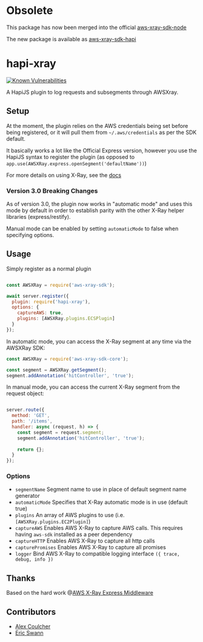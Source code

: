 # **Obsolete**
This package has now been merged into the official [aws-xray-sdk-node](https://github.com/aws/aws-xray-sdk-node/tree/master/sdk_contrib/hapi)

The new package is available as [aws-xray-sdk-hapi](https://www.npmjs.com/package/aws-xray-sdk-hapi)

# hapi-xray
[![Known Vulnerabilities](https://snyk.io/test/github/moonthug/hapi-xray/badge.svg?targetFile=package.json)](https://snyk.io/test/github/moonthug/hapi-xray?targetFile=package.json)

A HapiJS plugin to log requests and subsegments through AWSXray.

## Setup

At the moment, the plugin relies on the AWS credentials being set before being registered, or it will pull them from 
`~/.aws/credentials` as per the SDK default.

It basically works a lot like the Official Express version, however you use the HapiJS syntax to register the plugin (as
opposed to `app.use(AWSXRay.express.openSegment('defaultName'))`)

For more details on using X-Ray, see the [docs](https://docs.aws.amazon.com/xray-sdk-for-nodejs/latest/reference)

### Version 3.0 Breaking Changes
As of version 3.0, the plugin now works in "automatic mode" and uses this mode by default in order to establish parity 
with the other X-Ray helper libraries (express/restify).

Manual mode can be enabled by setting `automaticMode` to false when specifying options.

## Usage

Simply register as a normal plugin

```js

const AWSXRay = require('aws-xray-sdk');

await server.register({
  plugin: require('hapi-xray'),
  options: {
    captureAWS: true,
    plugins: [AWSXRay.plugins.ECSPlugin]
  }
});
```

In automatic mode, you can access the X-Ray segment at any time via the AWSXRay SDK:
```js
const AWSXRay = require('aws-xray-sdk-core');

const segment = AWSXRay.getSegment();
segment.addAnnotation('hitController', 'true');
```

In manual mode, you can access the current X-Ray segment from the request object:

```js

server.route({
  method: 'GET',
  path: '/items',
  handler: async (request, h) => {
    const segment = request.segment;
    segment.addAnnotation('hitController', 'true');
    
    return {};
  }
});
```

### Options
- `segmentName` Segment name to use in place of default segment name generator
- `automaticMode` Specifies that X-Ray automatic mode is in use (default true)
- `plugins` An array of AWS plugins to use (i.e. `[AWSXRay.plugins.EC2Plugin]`)
- `captureAWS` Enables AWS X-Ray to capture AWS calls. This requires having `aws-sdk` installed as a peer dependency
- `captureHTTP` Enables AWS X-Ray to capture all http calls
- `capturePromises` Enables AWS X-Ray to capture all promises
- `logger` Bind AWS X-Ray to compatible logging interface `({ trace, debug, info })`

## Thanks

Based on the hard work @[AWS X-Ray Express Middleware](https://github.com/aws/aws-xray-sdk-node/tree/master/packages/express)

## Contributors

- [Alex Coulcher](https://github.com/moonthug)
- [Eric Swann](https://github.com/eric-swann-q2)

